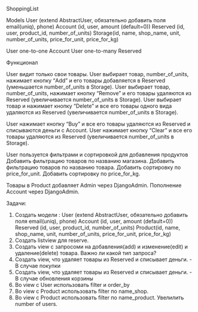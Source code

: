 ShoppingList

Models
User (extend AbstractUser, обязательно добавить поля email(uniq), phone)
Account (id, user, amount (default=0))
Reserved (id, user, product_id, number_of_units)
Storage(id, name, shop_name, unit, number_of_units, price_for_unit, price_for_kg)

User one-to-one Account
User one-to-many Reserved

Функционал

User видит только свои товары.
User выбирает товар, number_of_units, нажимает кнопку “Add” и его товары добавляется в Reserved (уменьшается number_of_units в Storage).
User выбирает товар, number_of_units, нажимает кнопку “Remove” и его товары удаляются из Reserved (увеличивается number_of_units в Storage).
User выбирает товар и нажимает кнопку “Delete” и все его товары одного вида удаляются из Reserved (увеличивается number_of_units в Storage).

User нажимает кнопку “Buy” и все его товары удаляются из Reserved и списываются деньги с Account.
User нажимает кнопку “Clear” и все его товары удаляются из Reserved (увеличивается number_of_units в Storage).

User пользуется фильтрами и сортировкой для добавления продуктов
Добавить фильтрацию товаров по названию магазина.
Добавить фильтрацию товаров по названию товара.
Добавить сортировку по price_for_unit.
Добавить сортировку по price_for_kg.

Товары в Product добавляет Admin через DjangoAdmin.
Пополнение Account через DjangoAdmin.

Задачи:

1. Создать модели :
   User (extend AbstractUser, обязательно добавить поля email(uniq), phone)
   Account (id, user, amount (default=0))
   Reserved (id, user, product_id, number_of_units)
   Product(id, name, shop_name, unit, number_of_units, price_for_unit, price_for_kg)
2. Создать listview для reserve.
3. Создать view c запросоми на добавления(add) и изменение(edit) и удаление(delete) товара. Важно ли какой тип запроса?
4. Создать view, что удаляет товары из Reserved и списывает деньги. - В случае покупки
5. Создать view, что удаляет товары из Reserved и списывает деньги. - В случае обновления корзины
6. Во view c User использовать filter и order_by
7. Во view c Product использовать filter по name_shop.
8. Во view c Product использовать filter по name_product.
   Увелилить number of users.
